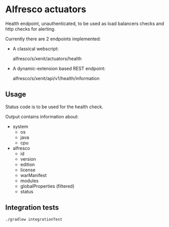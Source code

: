 # Alfresco actuators

Health endpoint, unauthenticated, to be used as load balancers checks and http checks for alerting.

Currently there are 2 endpoints implemented:

* A classical webscript:

    alfresco/s/xenit/actuators/health

* A dynamic-extension based REST endpoint:

    alfresco/s/xenit/api/v1/health/information

## Usage

Status code is to be used for the health check.

Output contains information about:

* system
  * os
  * java
  * cpu
* alfresco
  * id
  * version
  * edition
  * license
  * warManifest
  * modules
  * globalProperties (filtered)
  * status

## Integration tests

    ./gradlew integrationTest

